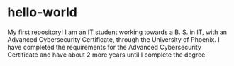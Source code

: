# hello-world
My first repository!
I am an IT student working towards a B. S. in IT, with an Advanced Cybersecurity Certificate, through the University of Phoenix. I have completed the requirements for the Advanced Cybersecurity Certificate and have about 2 more years until I complete the degree.
